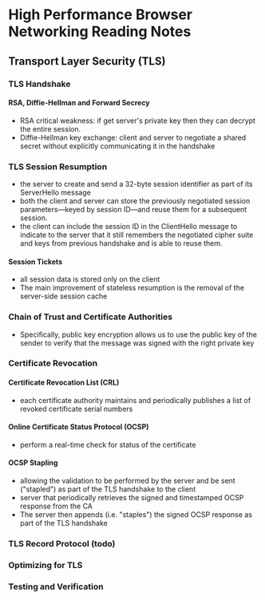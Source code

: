 # High Performance Browser Networking Reading Notes

## Transport Layer Security (TLS)

### TLS Handshake

#### RSA, Diffie-Hellman and Forward Secrecy
* RSA critical weakness: if get server's private key then they can decrypt the entire session.  
* Diffie-Hellman key exchange: client and server to negotiate a shared secret without explicitly communicating it in the handshake  

### TLS Session Resumption  
* the server to create and send a 32-byte session identifier as part of its ServerHello message  
* both the client and server can store the previously negotiated session parameters—keyed by session ID—and reuse them for a subsequent session.  
* the client can include the session ID in the ClientHello message to indicate to the server that it still remembers the negotiated cipher suite and keys from previous handshake and is able to reuse them.  

#### Session Tickets
* all session data is stored only on the client  
* The main improvement of stateless resumption is the removal of the server-side session cache  

### Chain of Trust and Certificate Authorities
*  Specifically, public key encryption allows us to use the public key of the sender to verify that the message was signed with the right private key  

### Certificate Revocation
#### Certificate Revocation List (CRL)
* each certificate authority maintains and periodically publishes a list of revoked certificate serial numbers  

#### Online Certificate Status Protocol (OCSP)
* perform a real-time check for status of the certificate  

#### OCSP Stapling
* allowing the validation to be performed by the server and be sent ("stapled") as part of the TLS handshake to the client  
* server that periodically retrieves the signed and timestamped OCSP response from the CA  
* The server then appends (i.e. "staples") the signed OCSP response as part of the TLS handshake  

### TLS Record Protocol (todo)

### Optimizing for TLS
### Testing and Verification